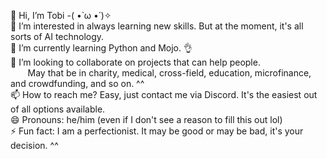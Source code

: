👋 Hi, I’m Tobi -( •̀ ω •́ )✧ <br>
👀 I’m interested in always learning new skills. But at the moment, it's all sorts of AI technology. <br>
🌱 I’m currently learning Python and Mojo. 👌 <br>
💞️ I’m looking to collaborate on projects that can help people. <br>‎ ‎ ‎ ‎‎ ‎  ‎ ‎ May that be in charity, medical, cross-field, education, microfinance, and crowdfunding, and so on. ^^ <br>
📫 How to reach me? Easy, just contact me via Discord. It's the easiest out of all options available. <br>
😄 Pronouns: he/him (even if I don't see a reason to fill this out lol) <br>
⚡ Fun fact: I am a perfectionist. It may be good or may be bad, it's your decision. ^^ <br>
